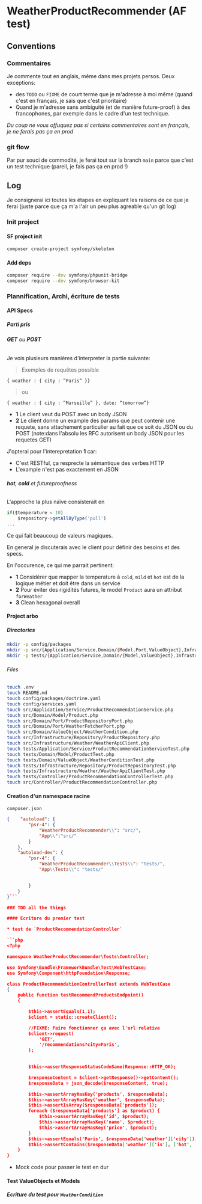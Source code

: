 # WeatherProductRecommender (AF test)
## Conventions
### Commentaires
Je commente tout en anglais, même dans mes projets persos.
Deux exceptions:
* des `TODO` ou `FIXME` de court terme que je m'adresse à moi même (quand c'est en français, je sais que c'est prioritaire)
* Quand je m'adresse sans ambiguité (et de manière future-proof) à des francophones, par exemple dans le cadre d'un test technique.

_Du coup ne vous offuquez pas si certains commentaires sont en français, je ne ferais pas ça en prod_

### git flow
Par pur souci de commodité, je ferai tout sur la branch `main` parce que c'est un test technique (pareil, je fais pas ça en prod !)

## Log
Je consignerai ici toutes les étapes en expliquant les raisons de ce que je ferai (juste parce que ça m'a l'air un peu plus agreable qu'un git log)

### Init project 

#### SF project init
```zsh
composer create-project symfony/skeleton
```

#### Add deps
```zsh
composer require --dev symfony/phpunit-bridge
composer require --dev symfony/browser-kit 
```

### Plannification, Archi, écriture de tests
#### API Specs
##### Parti pris
###### **GET** ou **POST**
Je vois plusieurs manières d'interpreter la partie suivante:

> Exemples de requêtes possible

`{ weather : { city : “Paris” }}`

> ou

`{ weather : { city : “Marseille” }, date: “tomorrow”}`

* **1** Le client veut du POST avec un body JSON
* **2** Le client donne un example des params que peut contenir une requete, sans attachement particulier au fait que ce soit du JSON ou du POST (note:dans l'absolu les RFC autorisent un body JSON pour les requetes GET)

J'opterai pour l'interepretation **1** car:
* C'est RESTful, ça resprecte la sémantique des verbes HTTP
* L'example n'est pas exactement en JSON

###### **hot**, **cold** et futureproofness

L'approche la plus naïve consisterait en
```javascript
if($temperature < 10)
    $repository->getAllByType('pull')
...
```

Ce qui fait beaucoup de valeurs magiques.

En general je discuterais avec le client pour définir des besoins et des specs.

En l'occurence, ce qui me parrait pertinent:
* **1** Considérer que mapper la temperature à `cold`, `mild` et `hot` est de la logique métier et doit être dans un service
* **2** Pour éviter des rigidités futures, le model `Product` aura un attribut `forWeather`
* **3** Clean hexagonal overall 

#### Project arbo
##### Directories
```zsh
mkdir -p config/packages 
mkdir -p src/{Application/Service,Domain/{Model,Port,ValueObject},Infrastructure/{Repository,Weather}} 
mkdir -p tests/{Application/Service,Domain/{Model,ValueObject},Infrastructure/{Repository,Weather},Controller}
```

###### Files
```zsh
touch .env
touch README.md
touch config/packages/doctrine.yaml
touch config/services.yaml
touch src/Application/Service/ProductRecommendationService.php
touch src/Domain/Model/Product.php
touch src/Domain/Port/ProductRepositoryPort.php
touch src/Domain/Port/WeatherFetcherPort.php
touch src/Domain/ValueObject/WeatherCondition.php
touch src/Infrastructure/Repository/ProductRepository.php
touch src/Infrastructure/Weather/WeatherApiClient.php
touch tests/Application/Service/ProductRecommendationServiceTest.php
touch tests/Domain/Model/ProductTest.php
touch tests/Domain/ValueObject/WeatherConditionTest.php
touch tests/Infrastructure/Repository/ProductRepositoryTest.php
touch tests/Infrastructure/Weather/WeatherApiClientTest.php
touch tests/Controller/ProductRecommendationControllerTest.php
touch src/Controller/ProductRecommendationController.php
```

#### Creation d'un namespace racine
`composer.json`
```json
{    "autoload": {
        "psr-4": {
            "WeatherProductRecommender\\": "src/",
            "App\\":"src/"
        }
    },
    "autoload-dev": {
        "psr-4": {
            "WeatherProductRecommender\\Tests\\": "tests/",
            "App\\Tests\\": "tests/"


        }
    }
}```

### TDD all the things

#### Ecriture du premier test

* test de `ProductRecommendationController`

```php
<?php

namespace WeatherProductRecommender\Tests\Controller;

use Symfony\Bundle\FrameworkBundle\Test\WebTestCase;
use Symfony\Component\HttpFoundation\Response;

class ProductRecommendationControllerTest extends WebTestCase
{
    public function testRecommendProductsEndpoint()
    {

        $this->assertEquals(1,1);
        $client = static::createClient();

        //FIXME: Faire fonctionner ça avec l'url relative
        $client->request(
            'GET',
            '/recommendations?city=Paris',
        );

   
        $this->assertResponseStatusCodeSame(Response::HTTP_OK);

        $responseContent = $client->getResponse()->getContent();
        $responseData = json_decode($responseContent, true);

        $this->assertArrayHasKey('products', $responseData);
        $this->assertArrayHasKey('weather', $responseData);
        $this->assertIsArray($responseData['products']);
        foreach ($responseData['products'] as $product) {
            $this->assertArrayHasKey('id', $product);
            $this->assertArrayHasKey('name', $product);
            $this->assertArrayHasKey('price', $product);
        }
        $this->assertEquals('Paris', $responseData['weather']['city']);
        $this->assertContains($responseData['weather']['is'], ['hot', 'mild', 'cold']);
    }
}
```
* Mock code pour passer le test en dur 

#### Test ValueObjects et Models
##### Ecriture du test pour `WeatherCondition`
